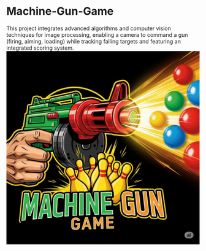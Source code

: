 # Machine-Gun-Game
This project integrates advanced algorithms and computer vision techniques for image processing, enabling a camera to command a gun (firing, aiming, loading) while tracking falling targets and featuring an integrated scoring system.
![Machine-Gun-Game-Photo](Machine-Gun-Game.jpg)
